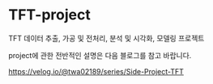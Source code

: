 # TFT-project

TFT 데이터 추출, 가공 및 전처리, 분석 및 시각화, 모델링 프로젝트


project에 관한 전반적인 설명은 다음 블로그를 참고 바랍니다. 


https://velog.io/@twa02189/series/Side-Project-TFT
